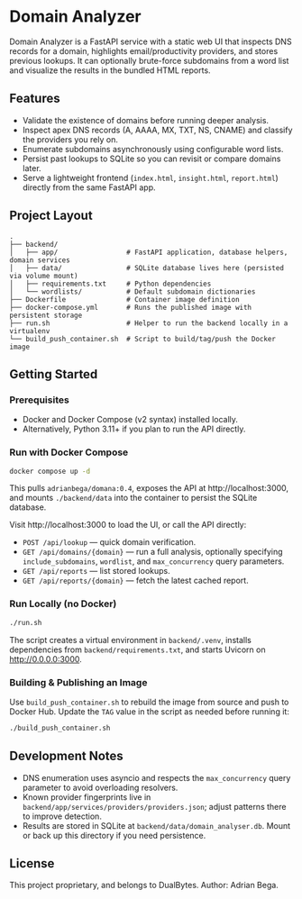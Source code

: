 # Domain Analyzer

Domain Analyzer is a FastAPI service with a static web UI that inspects DNS records for a domain, highlights email/productivity providers, and stores previous lookups. It can optionally brute-force subdomains from a word list and visualize the results in the bundled HTML reports.

## Features
- Validate the existence of domains before running deeper analysis.
- Inspect apex DNS records (A, AAAA, MX, TXT, NS, CNAME) and classify the providers you rely on.
- Enumerate subdomains asynchronously using configurable word lists.
- Persist past lookups to SQLite so you can revisit or compare domains later.
- Serve a lightweight frontend (`index.html`, `insight.html`, `report.html`) directly from the same FastAPI app.

## Project Layout
```
.
├── backend/
│   ├── app/                 # FastAPI application, database helpers, domain services
│   ├── data/                # SQLite database lives here (persisted via volume mount)
│   ├── requirements.txt     # Python dependencies
│   └── wordlists/           # Default subdomain dictionaries
├── Dockerfile               # Container image definition
├── docker-compose.yml       # Runs the published image with persistent storage
├── run.sh                   # Helper to run the backend locally in a virtualenv
└── build_push_container.sh  # Script to build/tag/push the Docker image
```

## Getting Started

### Prerequisites
- Docker and Docker Compose (v2 syntax) installed locally.
- Alternatively, Python 3.11+ if you plan to run the API directly.

### Run with Docker Compose
```bash
docker compose up -d
```
This pulls `adrianbega/domana:0.4`, exposes the API at http://localhost:3000, and mounts `./backend/data` into the container to persist the SQLite database.

Visit http://localhost:3000 to load the UI, or call the API directly:
- `POST /api/lookup` — quick domain verification.
- `GET /api/domains/{domain}` — run a full analysis, optionally specifying `include_subdomains`, `wordlist`, and `max_concurrency` query parameters.
- `GET /api/reports` — list stored lookups.
- `GET /api/reports/{domain}` — fetch the latest cached report.

### Run Locally (no Docker)
```bash
./run.sh
```
The script creates a virtual environment in `backend/.venv`, installs dependencies from `backend/requirements.txt`, and starts Uvicorn on http://0.0.0.0:3000.

### Building & Publishing an Image
Use `build_push_container.sh` to rebuild the image from source and push to Docker Hub. Update the `TAG` value in the script as needed before running it:
```bash
./build_push_container.sh
```

## Development Notes
- DNS enumeration uses asyncio and respects the `max_concurrency` query parameter to avoid overloading resolvers.
- Known provider fingerprints live in `backend/app/services/providers/providers.json`; adjust patterns there to improve detection.
- Results are stored in SQLite at `backend/data/domain_analyser.db`. Mount or back up this directory if you need persistence.

## License
This project proprietary, and belongs to DualBytes.
Author: Adrian Bega.

